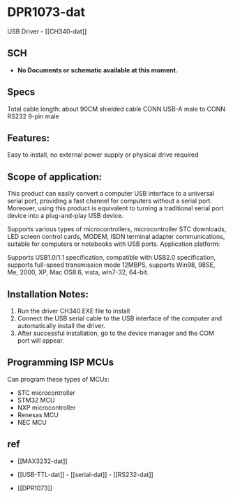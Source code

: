 
# DPR1073-dat

USB Driver - [[CH340-dat]]

## SCH 

- **No Documents or schematic available at this moment.**

## Specs 
Total cable length: about 90CM shielded cable 
CONN USB-A male to CONN RS232 9-pin male


## Features:
Easy to install, no external power supply or physical drive required

## Scope of application:
This product can easily convert a computer USB interface to a universal serial port, providing a fast channel for computers without a serial port. Moreover, using this product is equivalent to turning a traditional serial port device into a plug-and-play USB device.

Supports various types of microcontrollers, microcontroller STC downloads, LED screen control cards, MODEM, ISDN terminal adapter communications, suitable for computers or notebooks with USB ports.
Application platform:

Supports USB1.0/1.1 specification, compatible with USB2.0 specification, supports full-speed transmission mode 12MBPS, supports Win98, 98SE, Me, 2000, XP, Mac OS8.6, vista, win7-32, 64-bit.

## Installation Notes:

1. Run the driver CH340.EXE file to install
2. Connect the USB serial cable to the USB interface of the computer and automatically install the driver.
3. After successful installation, go to the device manager and the COM port will appear.

## Programming ISP MCUs 

Can program these types of MCUs:
- STC microcontroller
- STM32 MCU
- NXP microcontroller
- Renesas MCU
- NEC MCU

## ref 

- [[MAX3232-dat]]

- [[USB-TTL-dat]] - [[serial-dat]] - [[RS232-dat]]

- [[DPR1073]]